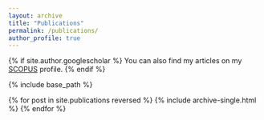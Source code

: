 ```yaml
---
layout: archive
title: "Publications"
permalink: /publications/
author_profile: true
---
```


{% if site.author.googlescholar %}
 You can also find my articles on my [SCOPUS](https://www.scopus.com/authid/detail.uri?authorId=28767526200) profile.
{% endif %}

{% include base_path %}

{% for post in site.publications reversed %}
  {% include archive-single.html %}
{% endfor %}

